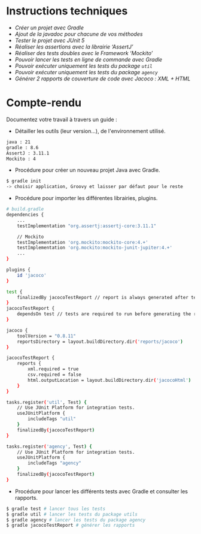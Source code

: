 
# Instructions techniques

- _Créer un projet avec Gradle_
- _Ajout de la javadoc pour chacune de vos méthodes_
- _Tester le projet avec JUnit 5_
- _Réaliser les assertions avec la librairie ‘AssertJ’_
- _Réaliser des tests doubles avec le Framework ‘Mockito’_
- _Pouvoir lancer les tests en ligne de commande avec Gradle_
- _Pouvoir exécuter uniquement les tests du package `util`_
- _Pouvoir exécuter uniquement les tests du package `agency`_
- _Générer 2 rapports de couverture de code avec Jacoco : XML + HTML_

# Compte-rendu

Documentez votre travail à travers un guide :
- Détailler les outils (leur version…), de l'environnement utilisé.
```bash
java : 21
gradle : 8.6
AssertJ : 3.11.1
Mockito : 4
```

- Procédure pour créer un nouveau projet Java avec Gradle.
```bash
$ gradle init
-> choisir application, Groovy et laisser par défaut pour le reste
```

- Procédure pour importer les différentes librairies, plugins.
```bash
# build.gradle
dependencies {
    ...
    testImplementation "org.assertj:assertj-core:3.11.1"

    // Mockito
    testImplementation 'org.mockito:mockito-core:4.+'
    testImplementation 'org.mockito:mockito-junit-jupiter:4.+'
    ...
}

plugins {
    id 'jacoco'
}

test {
    finalizedBy jacocoTestReport // report is always generated after tests run
}
jacocoTestReport {
    dependsOn test // tests are required to run before generating the report
}

jacoco {
    toolVersion = "0.8.11"
    reportsDirectory = layout.buildDirectory.dir('reports/jacoco')
}

jacocoTestReport {
    reports {
        xml.required = true
        csv.required = false
        html.outputLocation = layout.buildDirectory.dir('jacocoHtml')
    }
}

tasks.register('util', Test) {
    // Use JUnit Platform for integration tests.
    useJUnitPlatform {
        includeTags "util"
    }
    finalizedBy(jacocoTestReport)
}

tasks.register('agency', Test) {
    // Use JUnit Platform for integration tests.
    useJUnitPlatform {
        includeTags "agency"
    }
    finalizedBy(jacocoTestReport)
}
```
- Procédure pour lancer les différents tests avec Gradle et consulter les rapports.
```bash
$ gradle test # lancer tous les tests
$ gradle util # lancer les tests du package utils
$ gradle agency # lancer les tests du package agency
$ gradle jacocoTestReport # générer les rapports
```
